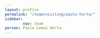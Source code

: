 ```yaml
---
layout: profile
permalink: "/team/visiting/paulo-horta/"
sidebar:
        nav: team
person: Paulo Lemos Horta
---
```

